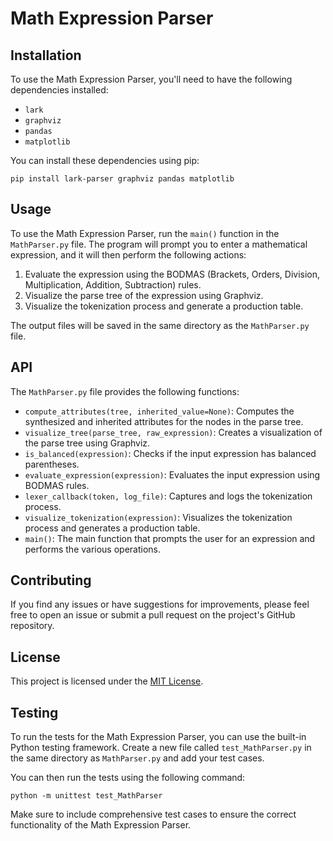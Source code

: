 # Math Expression Parser

## Installation

To use the Math Expression Parser, you'll need to have the following dependencies installed:

- `lark`
- `graphviz`
- `pandas`
- `matplotlib`

You can install these dependencies using pip:

```
pip install lark-parser graphviz pandas matplotlib
```

## Usage

To use the Math Expression Parser, run the `main()` function in the `MathParser.py` file. The program will prompt you to enter a mathematical expression, and it will then perform the following actions:

1. Evaluate the expression using the BODMAS (Brackets, Orders, Division, Multiplication, Addition, Subtraction) rules.
2. Visualize the parse tree of the expression using Graphviz.
3. Visualize the tokenization process and generate a production table.

The output files will be saved in the same directory as the `MathParser.py` file.

## API

The `MathParser.py` file provides the following functions:

- `compute_attributes(tree, inherited_value=None)`: Computes the synthesized and inherited attributes for the nodes in the parse tree.
- `visualize_tree(parse_tree, raw_expression)`: Creates a visualization of the parse tree using Graphviz.
- `is_balanced(expression)`: Checks if the input expression has balanced parentheses.
- `evaluate_expression(expression)`: Evaluates the input expression using BODMAS rules.
- `lexer_callback(token, log_file)`: Captures and logs the tokenization process.
- `visualize_tokenization(expression)`: Visualizes the tokenization process and generates a production table.
- `main()`: The main function that prompts the user for an expression and performs the various operations.

## Contributing

If you find any issues or have suggestions for improvements, please feel free to open an issue or submit a pull request on the project's GitHub repository.

## License

This project is licensed under the [MIT License](LICENSE).

## Testing

To run the tests for the Math Expression Parser, you can use the built-in Python testing framework. Create a new file called `test_MathParser.py` in the same directory as `MathParser.py` and add your test cases.

You can then run the tests using the following command:

```
python -m unittest test_MathParser
```

Make sure to include comprehensive test cases to ensure the correct functionality of the Math Expression Parser.
